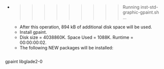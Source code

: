 * >>>>>>>>> Running inst-std-graphic-gpaint.sh ...
  * After this operation, 894 kB of additional disk space will be used.
  * Install gpaint.
  * Disk size = 4038860K. Space Used = 1088K. Runtime = 00:00:00:02.
  * The following NEW packages will be installed:
  ```bash
gpaint libglade2-0
  ```
